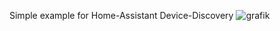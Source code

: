 Simple example for Home-Assistant Device-Discovery
![grafik](https://github.com/user-attachments/assets/dea17f87-85fb-4554-83bf-8ecbbd46cd75)
